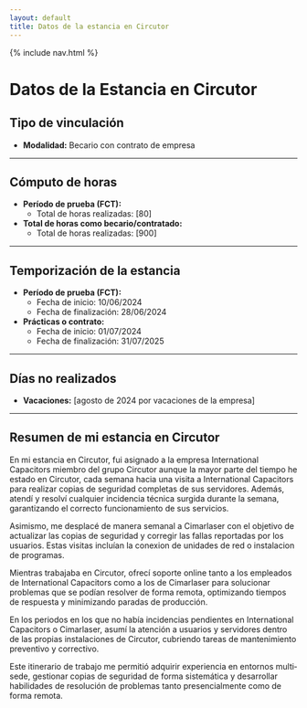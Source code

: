 ```yaml
---
layout: default
title: Datos de la estancia en Circutor
---
```


{% include nav.html %}

# Datos de la Estancia en Circutor



##  Tipo de vinculación

- **Modalidad:** Becario con contrato de empresa  

 ---

## Cómputo de horas

- **Período de prueba (FCT):**  
   - Total de horas realizadas: [80]  
- **Total de horas como becario/contratado:**  
   - Total de horas realizadas: [900]
     
---

## Temporización de la estancia

- **Período de prueba (FCT):**  
  - Fecha de inicio: 10/06/2024   
  - Fecha de finalización: 28/06/2024  
- **Prácticas o contrato:**  
  - Fecha de inicio: 01/07/2024  
  - Fecha de finalización: 31/07/2025  

---

## Días no realizados

- **Vacaciones:** [agosto de 2024 por vacaciones de la empresa]  

---

## Resumen de mi estancia en Circutor

En mi estancia en Circutor, fui asignado a la empresa International Capacitors miembro del grupo Circutor aunque la mayor parte del tiempo he estado en Circutor, cada semana hacia una visita a International Capacitors para realizar copias de seguridad completas de sus servidores. Además, atendí y resolví cualquier incidencia técnica surgida durante la semana, garantizando el correcto funcionamiento de sus servicios.

Asimismo, me desplacé de manera semanal a Cimarlaser con el objetivo de actualizar las copias de seguridad y corregir las fallas reportadas por los usuarios. Estas visitas incluían la conexion de unidades de red o instalacion de programas.

Mientras trabajaba en Circutor, ofrecí soporte online tanto a los empleados de International Capacitors como a los de Cimarlaser para solucionar problemas que se podían resolver de forma remota, optimizando tiempos de respuesta y minimizando paradas de producción.

En los periodos en los que no había incidencias pendientes en International Capacitors o Cimarlaser, asumí la atención a usuarios y servidores dentro de las propias instalaciones de Circutor, cubriendo tareas de mantenimiento preventivo y correctivo.

Este itinerario de trabajo me permitió adquirir experiencia en entornos multi­sede, gestionar copias de seguridad de forma sistemática y desarrollar habilidades de resolución de problemas tanto presencialmente como de forma remota.
  




